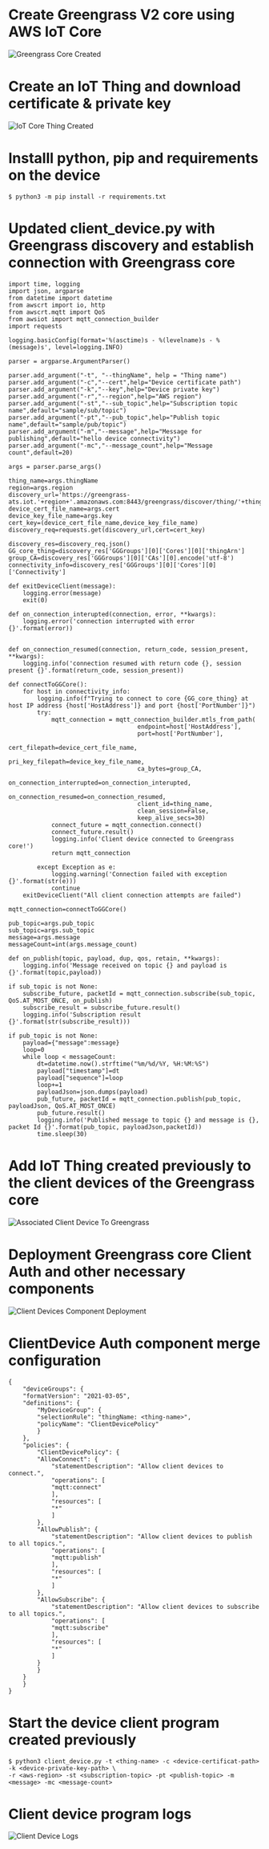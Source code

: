 # Create Greengrass V2 core using AWS IoT Core
![Greengrass Core Created](/Screenshots/GreengrassCoreCreated.png)

# Create an IoT Thing and download certificate &  private key
![IoT Core Thing Created](/Screenshots/IoTCoreThingCreated.png)

# Installl python, pip and requirements on the device
    $ python3 -m pip install -r requirements.txt

# Updated client_device.py with Greengrass discovery and establish connection with Greengrass core
    import time, logging
    import json, argparse
    from datetime import datetime
    from awscrt import io, http
    from awscrt.mqtt import QoS
    from awsiot import mqtt_connection_builder
    import requests

    logging.basicConfig(format='%(asctime)s - %(levelname)s - %(message)s', level=logging.INFO)

    parser = argparse.ArgumentParser()

    parser.add_argument("-t", "--thingName", help = "Thing name")
    parser.add_argument("-c","--cert",help="Device certificate path")
    parser.add_argument("-k","--key",help="Device private key")
    parser.add_argument("-r","--region",help="AWS region")
    parser.add_argument("-st","--sub_topic",help="Subscription topic name",default="sample/sub/topic")
    parser.add_argument("-pt","--pub_topic",help="Publish topic name",default="sample/pub/topic")
    parser.add_argument("-m","--message",help="Message for publishing",default="hello device connectivity")
    parser.add_argument("-mc","--message_count",help="Message count",default=20)

    args = parser.parse_args()

    thing_name=args.thingName
    region=args.region
    discovery_url='https://greengrass-ats.iot.'+region+'.amazonaws.com:8443/greengrass/discover/thing/'+thing_name
    device_cert_file_name=args.cert
    device_key_file_name=args.key
    cert_key=(device_cert_file_name,device_key_file_name)
    discovery_req=requests.get(discovery_url,cert=cert_key)

    discovery_res=discovery_req.json()
    GG_core_thing=discovery_res['GGGroups'][0]['Cores'][0]['thingArn']
    group_CA=discovery_res['GGGroups'][0]['CAs'][0].encode('utf-8')
    connectivity_info=discovery_res['GGGroups'][0]['Cores'][0]['Connectivity']

    def exitDeviceClient(message):
        logging.error(message)
        exit(0)

    def on_connection_interupted(connection, error, **kwargs):
        logging.error('connection interrupted with error {}'.format(error))


    def on_connection_resumed(connection, return_code, session_present, **kwargs):
        logging.info('connection resumed with return code {}, session present {}'.format(return_code, session_present))

    def connectToGGCore():
        for host in connectivity_info:
            logging.info(f"Trying to connect to core {GG_core_thing} at host IP address {host['HostAddress']} and port {host['PortNumber']}")
            try: 
                mqtt_connection = mqtt_connection_builder.mtls_from_path(
                                        endpoint=host['HostAddress'],
                                        port=host['PortNumber'],
                                        cert_filepath=device_cert_file_name,
                                        pri_key_filepath=device_key_file_name,
                                        ca_bytes=group_CA,
                                        on_connection_interrupted=on_connection_interupted,
                                        on_connection_resumed=on_connection_resumed,
                                        client_id=thing_name,
                                        clean_session=False,
                                        keep_alive_secs=30)
                connect_future = mqtt_connection.connect()
                connect_future.result()
                logging.info('Client device connected to Greengrass core!')
                return mqtt_connection

            except Exception as e:
                logging.warning('Connection failed with exception {}'.format(str(e)))
                continue
        exitDeviceClient("All client connection attempts are failed")

    mqtt_connection=connectToGGCore()

    pub_topic=args.pub_topic
    sub_topic=args.sub_topic
    message=args.message
    messageCount=int(args.message_count)

    def on_publish(topic, payload, dup, qos, retain, **kwargs):
        logging.info('Message received on topic {} and payload is {}'.format(topic,payload))

    if sub_topic is not None:
        subscribe_future, packetId = mqtt_connection.subscribe(sub_topic, QoS.AT_MOST_ONCE, on_publish)
        subscribe_result = subscribe_future.result()
        logging.info('Subscription result {}'.format(str(subscribe_result)))

    if pub_topic is not None:
        payload={"message":message}
        loop=0
        while loop < messageCount:
            dt=datetime.now().strftime("%m/%d/%Y, %H:%M:%S")
            payload["timestamp"]=dt
            payload["sequence"]=loop
            loop+=1
            payloadJson=json.dumps(payload)
            pub_future, packetId = mqtt_connection.publish(pub_topic, payloadJson, QoS.AT_MOST_ONCE)
            pub_future.result()
            logging.info('Published message to topic {} and message is {}, packet Id {}'.format(pub_topic, payloadJson,packetId))
            time.sleep(30)

# Add IoT Thing created previously to the client devices of the Greengrass core
![Associated Client Device To Greengrass](/Screenshots/AssociatedClientDeviceToGreengrass.png)

# Deployment Greengrass core Client Auth and other necessary components
![Client Devices Component Deployment](/Screenshots/ClientDevicesComponentDeployment.png)

# ClientDevice Auth component merge configuration
    {
        "deviceGroups": {
        "formatVersion": "2021-03-05",
        "definitions": {
            "MyDeviceGroup": {
            "selectionRule": "thingName: <thing-name>",
            "policyName": "ClientDevicePolicy"
            }
        },
        "policies": {
            "ClientDevicePolicy": {
            "AllowConnect": {
                "statementDescription": "Allow client devices to connect.",
                "operations": [
                "mqtt:connect"
                ],
                "resources": [
                "*"
                ]
            },
            "AllowPublish": {
                "statementDescription": "Allow client devices to publish to all topics.",
                "operations": [
                "mqtt:publish"
                ],
                "resources": [
                "*"
                ]
            },
            "AllowSubscribe": {
                "statementDescription": "Allow client devices to subscribe to all topics.",
                "operations": [
                "mqtt:subscribe"
                ],
                "resources": [
                "*"
                ]
            }
            }
        }
        }
    }

# Start the device client program created previously
    $ python3 client_device.py -t <thing-name> -c <device-certificat-path> -k <device-private-key-path> \
    -r <aws-region> -st <subscription-topic> -pt <publish-topic> -m <message> -mc <message-count>

# Client device program logs
![Client Device Logs](/Screenshots/ClientDeviceLogs.png)